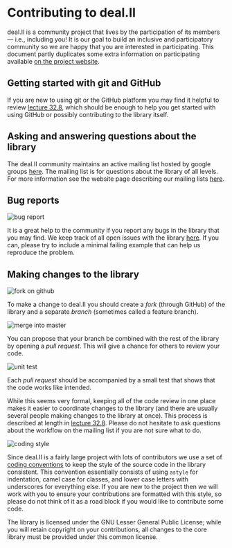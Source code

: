 # Contributing to deal.II
deal.II is a community project that lives by the participation of its
members — i.e., including you! It is our goal to build an inclusive and
participatory community so we are happy that you are interested in
participating. This document partly duplicates some extra information on
participating available
[on the project website](https://www.dealii.org/participate.html).

## Getting started with git and GitHub
If you are new to using git or the GitHub platform you may find it helpful
to review
[lecture 32.8](http://www.math.colostate.edu/~bangerth/videos.676.32.8.html),
which should be enough to help you get started with using GitHub or
possibly contributing to the library itself.

## Asking and answering questions about the library
The deal.II community maintains an active mailing list hosted by google
groups [here](https://groups.google.com/forum/#!forum/dealii). The mailing
list is for questions about the library of all levels. For more information
see the website page describing our mailing lists
[here](https://www.dealii.org/mail.html).

## Bug reports
![bug report](https://cdn.meme.am/instances/500x/61103043/liam-neeson-taken-i-will-find-the-bug-and-i-will-file-a-bug-report.jpg)

It is a great help to the community if you report any bugs in the library
that you may find. We keep track of all open issues with the library
[here](https://github.com/dealii/dealii/issues). If you can, please try to
include a minimal failing example that can help us reproduce the problem.

## Making changes to the library
![fork on github](http://i.imgur.com/8jSBrnr.jpg)

To make a change to deal.II you should create a *fork* (through GitHub) of
the library and a separate *branch* (sometimes called a feature branch).

![merge into master](https://cdn.meme.am/instances/500x/37467752/does-not-simply-walk-into-mordor-boromir-one-does-not-simply-merge-into-master.jpg)

You can propose that your branch be combined with the rest of the library
by opening a *pull request*. This will give a chance for others to review
your code. 

![unit test](http://s2.quickmeme.com/img/03/0347c3efdc17cc1959d089f60b8b2fc267d9093caa8e8cb483bf476b58e63e45.jpg)

Each *pull request* should be accompanied by a small test that shows that 
the code works like intended. 

While this seems very formal, keeping all of the code review in one place
makes it easier to coordinate changes to the library (and there are usually
several people making changes to the library at once). This process is
described at length in
[lecture 32.8](http://www.math.colostate.edu/~bangerth/videos.676.32.8.html).
Please do not hesitate to ask questions about the workflow on the mailing
list if you are not sure what to do.

![coding style](https://cdn.meme.am/instances/500x/64488567/zoidberg-your-coding-style-is-bad-and-you-should-feel-bad.jpg)

Since deal.II is a fairly large project with lots of contributors we use a
set of
[coding conventions](https://www.dealii.org/developer/doxygen/deal.II/CodingConventions.html)
to keep the style of the source code in the library consistent. This
convention essentially consists of using `astyle` for indentation, camel
case for classes, and lower case letters with underscores for everything
else. If you are new to the project then we will work with you to ensure
your contributions are formatted with this style, so please do not think of
it as a road block if you would like to contribute some code.

The library is licensed under the GNU Lesser General Public License; while
you will retain copyright on your contributions, all changes to the core
library must be provided under this common license.
